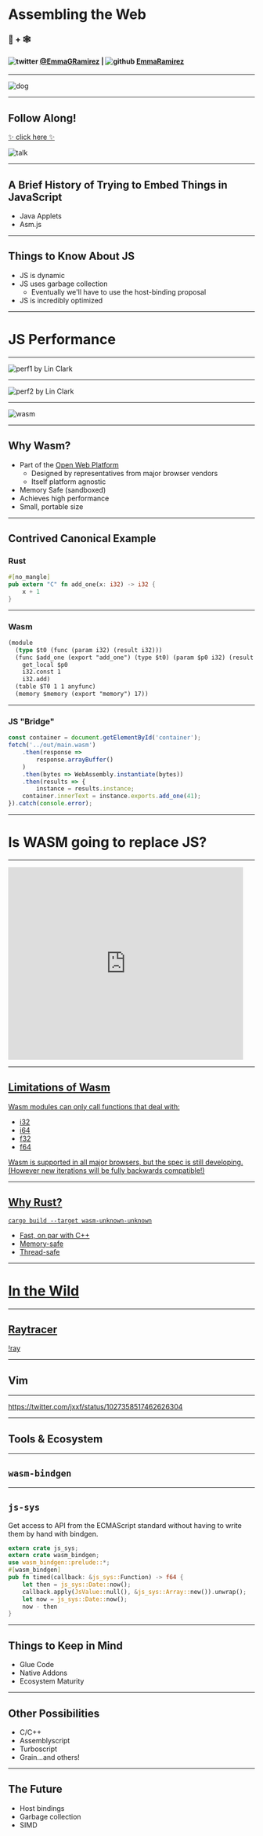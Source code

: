 # Assembling the Web 

### 🦀 + 🕸

#### ![twitter](./assets/twitter.png) [@EmmaGRamirez](https://twitter.com/EmmaGRamirez) | ![github](./assets/github.png) [EmmaRamirez](https://github.com/EmmaRamirez)


---

![dog](./doggo.jpg)

---

## Follow Along!

[✨ click here ✨](https://github.com/EmmaRamirez/rust-and-webassembly-talk)

![talk](./assets/the-talk.png)

---

## A Brief History of Trying to Embed Things in JavaScript

- Java Applets
- Asm.js

---

## Things to Know About JS

- JS is dynamic
- JS uses garbage collection
    - Eventually we'll have to use the host-binding proposal
- JS is incredibly optimized

---

# JS Performance

---

![perf1](./assets/perf1.png)
by Lin Clark

---

![perf2](./assets/perf2.png)
by Lin Clark

---

![wasm](./assets/wasm.png)

---

## Why Wasm?

- Part of the [Open Web Platform](https://github.com/webassembly/design)
    - Designed by representatives from major browser vendors
    - Itself platform agnostic
- Memory Safe (sandboxed)
- Achieves high performance
- Small, portable size

---

## Contrived Canonical Example

### Rust

```rust
#[no_mangle]
pub extern "C" fn add_one(x: i32) -> i32 {
    x + 1
}
```

---

### Wasm

```rust
(module
  (type $t0 (func (param i32) (result i32)))
  (func $add_one (export "add_one") (type $t0) (param $p0 i32) (result i32)
    get_local $p0
    i32.const 1
    i32.add)
  (table $T0 1 1 anyfunc)
  (memory $memory (export "memory") 17))
```

---

### JS "Bridge"

```javascript
const container = document.getElementById('container');
fetch('../out/main.wasm')
    .then(response =>
        response.arrayBuffer()
    )
    .then(bytes => WebAssembly.instantiate(bytes))
    .then(results => {
        instance = results.instance;
    container.innerText = instance.exports.add_one(41);
}).catch(console.error);
```

---

# Is WASM going to replace JS?

---

<iframe src="https://giphy.com/embed/12XMGIWtrHBl5e" width="480" height="392" frameBorder="0" class="giphy-embed" allowFullScreen></iframe><p><a href="https://giphy.com/gifs/the-office-no-steve-carell-12XMGIWtrHBl5e"></p>

---

## Limitations of Wasm

Wasm modules can only call functions that deal with:

- i32
- i64
- f32
- f64

Wasm is supported in all major browsers, but the spec is still developing. (However new iterations will be fully backwards compatible!)

---

## Why Rust?

```shell
cargo build --target wasm-unknown-unknown
```

- Fast, on par with C++
- Memory-safe
- Thread-safe

---

# In the Wild

---

## Raytracer

[!ray](./assets/raytracer-wasm.png)

---

## Vim


---

https://twitter.com/jxxf/status/1027358517462626304

---

## Tools & Ecosystem

---

## `wasm-bindgen`



---

## `js-sys`

Get access to API from the ECMAScript standard without having to write them by hand with bindgen.

```rust
extern crate js_sys;
extern crate wasm_bindgen;
use wasm_bindgen::prelude::*;
#[wasm_bindgen]
pub fn timed(callback: &js_sys::Function) -> f64 {
    let then = js_sys::Date::now();
    callback.apply(JsValue::null(), &js_sys::Array::new()).unwrap();
    let now = js_sys::Date::now();
    now - then
}
```

---

## Things to Keep in Mind

- Glue Code
- Native Addons
- Ecosystem Maturity

---

## Other Possibilities

- C/C++
- Assemblyscript
- Turboscript
- Grain...and others!

--- 

## The Future

- Host bindings
- Garbage collection
- SIMD
